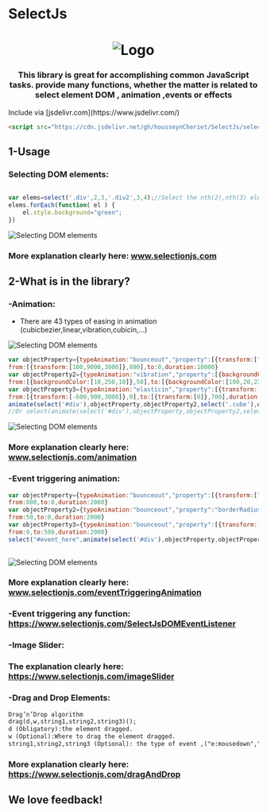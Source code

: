 # SelectJs
<h1 align="center">
   <img alt="Logo" src="https://www.selectionjs.com/img/selectjs.jpg"/>
</h1>
<h3 align="center">
	This library is great for accomplishing common JavaScript tasks. provide many functions, whether the matter is related to  select element DOM , animation ,events or effects 
</h3>
Include via [jsdelivr.com](https://www.jsdelivr.com/)

```html
<script src="https://cdn.jsdelivr.net/gh/housseynCheriet/SelectJs/selectjs.min.1.2.js"></script>
```
## 1-Usage
### Selecting DOM elements:
```javascript

var elems=select('.div',2,3,'.div2',3,4);//Select the nth(2),nth(3) element from class ".div" and nth(3),nth(4) element from class ".div2"
elems.forEach(function( el ) {
    el.style.background="green";
})
```
<img alt="Selecting DOM elements" src="https://www.selectionjs.com/img/select_img1.jpg"/>

### More explanation clearly here: <a href="https://www.selectionjs.com">www.selectionjs.com</a>

## 2-What is in the library?
### -Animation:
 - There are 43 types of easing in animation (cubicbezier,linear,vibration,cubicin,...)
 <img alt="Selecting DOM elements" src="https://www.selectionjs.com/img/select_img2.jpg"/>

```javascript
var objectProperty={typeAnimation:"bounceout","property":[{transform:["translateY","rotateZ","rotateX"]},"left"],
from:[{transform:[100,9000,3000]},800],to:0,duration:10000}
var objectProperty2={typeAnimation:"vibration","property":[{backgroundColor:["rgbR","rgbG","rgbB"]},"borderRadius"],
from:[{backgroundColor:[10,250,10]},50],to:[{backgroundColor:[100,20,220]},0],vibrationStep:50,duration:10000}
var objectProperty3={typeAnimation:"elasticin","property":[{transform:["translateZ","rotateY","rotateZ"]},"left"],
from:[{transform:[-600,900,3000]},0],to:[{transform:[0]},700],duration:10000}
animate(select('#div'),objectProperty,objectProperty2,select('.cube'),objectProperty3)();
//Or select(animate(select('#div'),objectProperty,objectProperty2,select('.cube'),objectProperty3));  
```
<img alt="Selecting DOM elements" src="https://www.selectionjs.com/img/select_gif1.gif"/>

### More explanation clearly here: <a href="https://www.selectionjs.com/animation">www.selectionjs.com/animation</a>

### -Event triggering animation:

```javascript
var objectProperty={typeAnimation:"bounceout","property":[{transform:["translateZ","rotateZ","rotateX"]},"left"],
from:800,to:0,duration:2000}
var objectProperty2={typeAnimation:"bounceout","property":"borderRadius",
from:50,to:0,duration:2000}
var objectProperty3={typeAnimation:"bounceout","property":[{transform:["translateX","rotateY","rotateZ"]},"left"],
from:0,to:500,duration:2000}
select("#event_here",animate(select('#div'),objectProperty,objectProperty2,select('.cube'),objectProperty3));//"e:x|y"  x:event,y:(false or true) is a useCapture,"e:click|false" is Default
 
```
<img alt="Selecting DOM elements" src="https://www.selectionjs.com/img/select_gif2.gif"/>

### More explanation clearly here: <a href="https://www.selectionjs.com/eventTriggeringAnimation">www.selectionjs.com/eventTriggeringAnimation</a>

### -Event triggering any function: <a href="https://www.selectionjs.com/SelectJsDOMEventListener">https://www.selectionjs.com/SelectJsDOMEventListener</a>

### -Image Slider:

### The explanation clearly here: <a href="https://www.selectionjs.com/imageSlider">https://www.selectionjs.com/imageSlider</a>

### -Drag and Drop Elements:
```html
Drag’n’Drop algorithm
drag(d,w,string1,string2,string3)();
d (Obligatory):the element dragged.
w (Optional):Where to drag the element dragged.
string1,string2,string3 (Optional): the type of event ,("e:mousedown","e:mousemove","e:mouseup") is default.
```

### More explanation clearly here: <a href="https://www.selectionjs.com/dragAndDrop">https://www.selectionjs.com/dragAndDrop</a>

We love feedback!
-----------------

